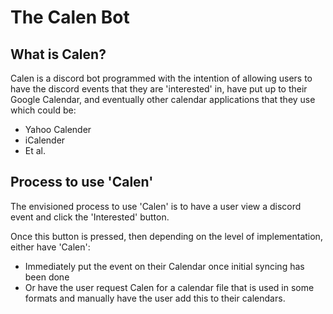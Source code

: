 # The Calen Bot

## What is Calen?
Calen is a discord bot programmed with the intention of allowing users to have the discord events that they are 'interested' in, have put up to their Google Calendar, and eventually other calendar applications that they use which could be:
- Yahoo Calender
- iCalender
- Et al.

## Process to use 'Calen'
The envisioned process to use 'Calen' is to have a user view a discord event and click the 'Interested' button.

Once this button is pressed, then depending on the level of implementation, either have 'Calen':
- Immediately put the event on their Calendar once initial syncing has been done
- Or have the user request Calen for a calendar file that is used in some formats and manually have the user add this to their calendars. 
